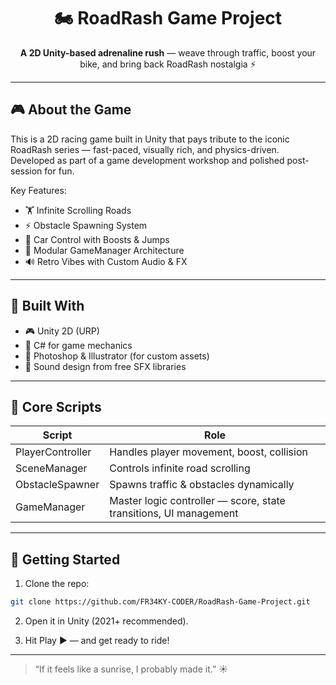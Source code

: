 <h1 align="center">🏍️ RoadRash Game Project</h1>

<p align="center">
  <b>A 2D Unity-based adrenaline rush</b> — weave through traffic, boost your bike, and bring back RoadRash nostalgia ⚡
</p>

---

## 🎮 About the Game

This is a 2D racing game built in Unity that pays tribute to the iconic RoadRash series — fast-paced, visually rich, and physics-driven. Developed as part of a game development workshop and polished post-session for fun.

Key Features:
- 🏋 Infinite Scrolling Roads
- ⚡ Obstacle Spawning System
- 🚾 Car Control with Boosts & Jumps
- 🧠 Modular GameManager Architecture
- 🔊 Retro Vibes with Custom Audio & FX

---

## 🧱 Built With

- 🎮 Unity 2D (URP)
- 🚀 C# for game mechanics
- 🎨 Photoshop & Illustrator (for custom assets)
- 🎵 Sound design from free SFX libraries

---

## 🔧 Core Scripts

| Script           | Role                                                                 |
|------------------|----------------------------------------------------------------------|
| PlayerController | Handles player movement, boost, collision                            |
| SceneManager     | Controls infinite road scrolling                                     |
| ObstacleSpawner  | Spawns traffic & obstacles dynamically                               |
| GameManager      | Master logic controller — score, state transitions, UI management    |

---

## 🚀 Getting Started

1. Clone the repo:

```bash
git clone https://github.com/FR34KY-CODER/RoadRash-Game-Project.git
```

2. Open it in Unity (2021+ recommended).

3. Hit Play ▶️ — and get ready to ride!

---

> “If it feels like a sunrise, I probably made it.” ☀️
